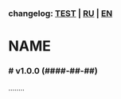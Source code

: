 ### changelog: [TEST](./../CHANGELOG-TEST.md) | [RU](./CHANGELOG-RU.md) | [EN](./CHANGELOG-EN.md)

# NAME

### # v1.0.0 (####-##-##)

........
